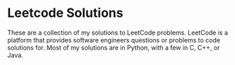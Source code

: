 # Leetcode Solutions
These are a collection of my solutions to LeetCode problems. LeetCode is a platform that provides software engineers questions or problems to code solutions for. Most of my solutions are in Python, with a few in C, C++, or Java.